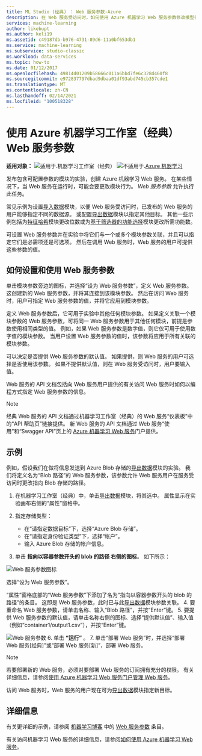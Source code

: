 ```yaml
---
title: ML Studio (经典) ： Web 服务参数-Azure
description: 在 Web 服务受访问时，如何使用 Azure 机器学习 Web 服务参数修改模型行为。
services: machine-learning
author: likebupt
ms.author: keli19
ms.assetid: c49187db-b976-4731-89d6-11a0bf653db1
ms.service: machine-learning
ms.subservice: studio-classic
ms.workload: data-services
ms.topic: how-to
ms.date: 01/12/2017
ms.openlocfilehash: 49814d01209b58666c011a6bbd7fe6c328d460f8
ms.sourcegitcommit: e972837797dbad9dbaa01df93abd745cb357cde1
ms.translationtype: MT
ms.contentlocale: zh-CN
ms.lasthandoff: 02/14/2021
ms.locfileid: "100518328"
---
```

# <a name="use-azure-machine-learning-studio-classic-web-service-parameters"></a>使用 Azure 机器学习工作室（经典）Web 服务参数

**适用对象：** ![适用于.](../../../includes/media/aml-applies-to-skus/yes.png)机器学习工作室（经典）   ![不适用于.](../../../includes/media/aml-applies-to-skus/no.png)[Azure 机器学习](../overview-what-is-machine-learning-studio.md#ml-studio-classic-vs-azure-machine-learning-studio)


发布包含可配置参数的模块的实验，创建 Azure 机器学习 Web 服务。 在某些情况下，当 Web 服务在运行时，可能会要更改模块行为。 *Web 服务参数* 允许执行此任务。 

常见示例为设置[导入数据][reader]模块，以便 Web 服务受访问时，已发布的 Web 服务的用户能够指定不同的数据源。 或配置[导出数据][writer]模块以指定其他目标。 其他一些示例包括为[特征哈希][feature-hashing]模块更改位数或为[基于筛选器的功能选择][filter-based-feature-selection]模块更改所需功能数。 

可设置 Web 服务参数并在实验中将它们与一个或多个模块参数关联，并且可以指定它们是必需项还是可选项。 然后在调用 Web 服务时，Web 服务的用户可提供这些参数的值。 



## <a name="how-to-set-and-use-web-service-parameters"></a>如何设置和使用 Web 服务参数
单击模块参数旁边的图标，并选择“设为 Web 服务参数”，定义 Web 服务参数。 这创建新的 Web 服务参数，并将其连接到该模块参数。 然后在访问 Web 服务时，用户可指定 Web 服务参数的值，并将它应用到模块参数。

定义 Web 服务参数后，它可用于实验中其他任何模块参数。 如果定义关联一个模块参数的 Web 服务参数，可将同一 Web 服务参数用于其他任何模块，前提是参数使用相同类型的值。 例如，如果 Web 服务参数是数字值，则它仅可用于使用数字值的模块参数。 当用户设置 Web 服务参数的值时，该参数将应用于所有关联的模块参数。

可以决定是否提供 Web 服务参数的默认值。 如果提供，则 Web 服务的用户可选择是否使用该参数。 如果不提供默认值，则在 Web 服务受访问时，用户要输入值。

Web 服务的 API 文档包括向 Web 服务用户提供的有关访问 Web 服务时如何以编程方式指定 Web 服务参数的信息。

> [!NOTE]
> 经典 Web 服务的 API 文档通过机器学习工作室（经典）的 Web 服务“仪表板”中的“API 帮助页”链接提供。 新 Web 服务的 API 文档通过 Web 服务“使用”和“Swagger API”页上的 [Azure 机器学习 Web 服务](https://services.azureml.net/Quickstart)门户提供。
> 
> 

## <a name="example"></a>示例
例如，假设我们在做将信息发送到 Azure Blob 存储的[导出数据][writer]模块的实验。 我们将定义名为“Blob 路径”的 Web 服务参数，该参数允许 Web 服务用户在服务受访问时更改指向 Blob 存储的路径。

1. 在机器学习工作室（经典）中，单击[导出数据][writer]模块，将其选中。 属性显示在实验画布右侧的“属性”窗格中。
2. 指定存储类型：
   
   * 在“请指定数据目标”下，选择“Azure Blob 存储”。
   * 在“请指定身份验证类型”下，选择“帐户”。
   * 输入 Azure Blob 存储的帐户信息。 

3.  单击 **指向以容器参数开头的 blob 的路径 右侧的图标**。 如下所示：
   
   ![Web 服务参数图标](./media/web-service-parameters/icon.png)
   
   选择“设为 Web 服务参数”。
   
   “属性”窗格底部的“Web 服务参数”下添加了名为“指向以容器参数开头的 blob 的路径”的条目。 这即是 Web 服务参数，此时已与此[导出数据][writer]模块参数关联。
4. 要重命名 Web 服务参数，请单击名称、输入“Blob 路径”，并按“Enter”键。 
5. 要提供 Web 服务参数的默认值，请单击名称右侧的图标、选择“提供默认值”、输入值（例如“container1/output1.csv”），并按“Enter”键。
   
   ![Web 服务参数](./media/web-service-parameters/parameter.png)
6. 单击 **“运行”** 。 
7. 单击“部署 Web 服务”时，并选择“部署 Web 服务[经典]”或“部署 Web 服务[新]”，部署 Web 服务。

> [!NOTE] 
> 若要部署新的 Web 服务，必须对要部署 Web 服务的订阅拥有充分的权限。 有关详细信息，请参阅[使用 Azure 机器学习 Web 服务门户管理 Web 服务](manage-new-webservice.md)。 

访问 Web 服务时，Web 服务的用户现在可为[导出数据][writer]模块指定新目标。

## <a name="more-information"></a>详细信息
有关更详细的示例，请参阅 [机器学习博客](/archive/blogs/machinelearning/azureml-web-service-parameters) 中的 [Web 服务参数](/archive/blogs/machinelearning/azureml-web-service-parameters) 条目。

有关访问机器学习 Web 服务的详细信息，请参阅[如何使用 Azure 机器学习 Web 服务](consume-web-services.md)。

<!-- Module References -->
[feature-hashing]: /azure/machine-learning/studio-module-reference/feature-hashing
[filter-based-feature-selection]: /previous-versions/azure/dn905854(v=azure.100)
[reader]: /azure/machine-learning/studio-module-reference/import-data
[writer]: /azure/machine-learning/studio-module-reference/export-data
